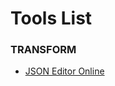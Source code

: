
# Tools List
### TRANSFORM
* [JSON Editor Online](https://jsoneditoronline.org/#left=local.ranecu)

